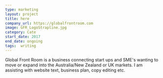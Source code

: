 ```yaml
---
type: marketing
layout: project
title: here
company_url: https://globalfrontroom.com
image: GFR_LogoStrapline.jpg
category: Cate
start_date: 2017
end_date: ongoing
tags:  writing
---
```


Global Front Room is a business connecting start ups and SME's wanting to move or expand into the Australia/New Zealand or UK markets. I am assisting with website text, business plan, copy editing etc. 
